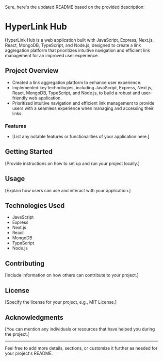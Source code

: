 Sure, here's the updated README based on the provided description:

# HyperLink Hub

HyperLink Hub is a web application built with JavaScript, Express, Next.js, React, MongoDB, TypeScript, and Node.js, designed to create a link aggregation platform that prioritizes intuitive navigation and efficient link management for an improved user experience.

## Project Overview

- Created a link aggregation platform to enhance user experience.
- Implemented key technologies, including JavaScript, Express, Next.js, React, MongoDB, TypeScript, and Node.js, to build a robust and user-friendly web application.
- Prioritized intuitive navigation and efficient link management to provide users with a seamless experience when managing and accessing their links.

### Features

- [List any notable features or functionalities of your application here.]

## Getting Started

[Provide instructions on how to set up and run your project locally.]

## Usage

[Explain how users can use and interact with your application.]

## Technologies Used

- JavaScript
- Express
- Next.js
- React
- MongoDB
- TypeScript
- Node.js

## Contributing

[Include information on how others can contribute to your project.]

## License

[Specify the license for your project, e.g., MIT License.]

## Acknowledgments

[You can mention any individuals or resources that have helped you during the project.]

---

Feel free to add more details, sections, or customize it further as needed for your project's README.
